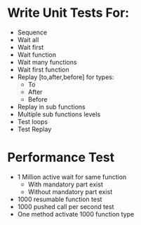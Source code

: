 ﻿
# Write Unit Tests For:
* Sequence
* Wait all
* Wait first
* Wait function
* Wait many functions
* Wait first function
* Replay [to,after,before] for types:
	* To
	* After
	* Before
* Replay in sub functions
* Multiple sub functions levels
* Test loops
* Test Replay

# Performance Test
* 1 Million active wait for same function
	* With mandatory part exist
	* Without mandatory part exist
* 1000 resumable function test
* 1000 pushed call per second test
* One method activate 1000 function type